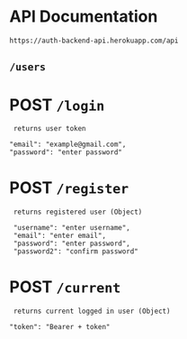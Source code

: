 # API Documentation
```https://auth-backend-api.herokuapp.com/api```

## ```/users```

# POST ```/login```
 ``` returns user token```
 ``` { 
 "email": "example@gmail.com", 
 "password": "enter password"
 ```
# POST ```/register```
 ``` returns registered user (Object)```
 ``` { 
  "username": "enter username", 
  "email": "enter email",
  "password": "enter password",
  "password2": "confirm password" 
  ```

# POST ```/current```
 ``` returns current logged in user (Object)```
```{
"token": "Bearer + token"
```
